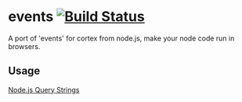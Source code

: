 # events [![Build Status](https://travis-ci.org/cortexjs/browser-events.png?branch=master)](https://travis-ci.org/cortexjs/browser-events)

A port of 'events' for cortex from node.js, make your node code run in browsers.

## Usage

[Node.js Query Strings](http://nodejs.org/api/events.html)